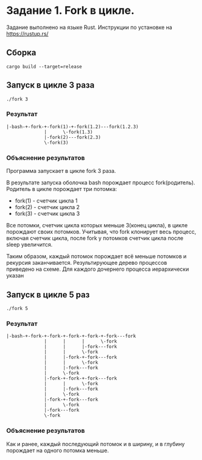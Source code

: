 # Задание 1. Fork в цикле.
Задание выполнено на языке Rust. Инструкции по установке на https://rustup.rs/

## Сборка
```
cargo build --target=release
```

## Запуск в цикле 3 раза
```shell
./fork 3
```

### Результат
```
|-bash-+-fork-+-fork(1)-+-fork(1.2)---fork(1.2.3)
              |      \-fork(1.3)
              |-fork(2)---fork(2.3)
              \-fork(3)
```

### Объяснение результатов
Программа запускает в цикле fork 3 раза.

В результате запуска оболочка bash порождает процесс fork(родитель).
Родитель в цикле порождает три потомка:
* fork(1) - счетчик цикла 1
* fork(2) - счетчик цикла 2
* fork(3) - счетчик цикла 3

Все потомки, счетчик цикла которых меньше 3(конец цикла), в цикле порождают своих потомков. Учитывая, что fork клонирует весь процесс, включая счетчик цикла, после fork у потомков счетчик цикла после sleep увеличится.

Таким образом, каждый потомок порождает всё меньше потомков и рекурсия заканчивается.
Результирующее дерево процессов приведено на схеме. Для каждого дочернего процесса иерархически указан 


## Запуск в цикле 5 раз
```shell
./fork 5
```
### Результат
```shell
|-bash-+-fork-+-fork-+-fork-+-fork-+-fork---fork
              |      |      |      \-fork
              |      |      |-fork---fork
              |      |      \-fork
              |      |-fork-+-fork---fork
              |      |      \-fork
              |      |-fork---fork
              |      \-fork
              |-fork-+-fork-+-fork---fork
              |      |      \-fork
              |      |-fork---fork
              |      \-fork
              |-fork-+-fork---fork
              |      \-fork
              |-fork---fork
              \-fork
```
### Объяснение результатов
Как и ранее, каждый последующий потомок и в ширину, и в глубину порождает на одного потомка меньше.

